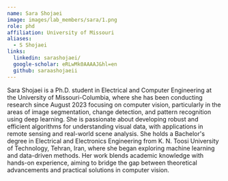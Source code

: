 ```yaml
---
name: Sara Shojaei
image: images/lab_members/sara/1.png
role: phd
affiliation: University of Missouri
aliases:
  - S Shojaei
links:
  linkedin: sarashojaei/
  google-scholar: eRLwMk0AAAAJ&hl=en 
  github: saraashojaeii 
---
```


Sara Shojaei is a Ph.D. student in Electrical and Computer Engineering at the University of Missouri-Columbia, where she has been conducting research since August 2023 focusing on computer vision, particularly in the areas of image segmentation, change detection, and pattern recognition using deep learning. She is passionate about developing robust and efficient algorithms for understanding visual data, with applications in remote sensing and real-world scene analysis. She holds a Bachelor's degree in Electrical and Electronics Engineering from K. N. Toosi University of Technology, Tehran, Iran, where she began exploring machine learning and data-driven methods. Her work blends academic knowledge with hands-on experience, aiming to bridge the gap between theoretical advancements and practical solutions in computer vision.




